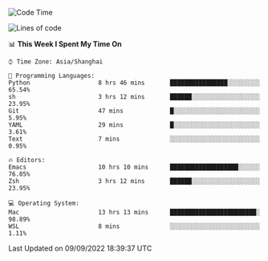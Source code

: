<!--START_SECTION:waka-->
![Code Time](http://img.shields.io/badge/Code%20Time-856%20hrs%209%20mins-blue)

![Lines of code](https://img.shields.io/badge/From%20Hello%20World%20I%27ve%20Written-22%20Thousand%20lines%20of%20code-blue)

📊 **This Week I Spent My Time On** 

```text
⌚︎ Time Zone: Asia/Shanghai

💬 Programming Languages: 
Python                   8 hrs 46 mins       ████████████████░░░░░░░░░   65.54% 
sh                       3 hrs 12 mins       ██████░░░░░░░░░░░░░░░░░░░   23.95% 
Git                      47 mins             █░░░░░░░░░░░░░░░░░░░░░░░░   5.95% 
YAML                     29 mins             █░░░░░░░░░░░░░░░░░░░░░░░░   3.61% 
Text                     7 mins              ░░░░░░░░░░░░░░░░░░░░░░░░░   0.95%

🔥 Editors: 
Emacs                    10 hrs 10 mins      ███████████████████░░░░░░   76.05% 
Zsh                      3 hrs 12 mins       ██████░░░░░░░░░░░░░░░░░░░   23.95%

💻 Operating System: 
Mac                      13 hrs 13 mins      ████████████████████████░   98.89% 
WSL                      8 mins              ░░░░░░░░░░░░░░░░░░░░░░░░░   1.11%

```


 Last Updated on 09/09/2022 18:39:37 UTC
<!--END_SECTION:waka-->
